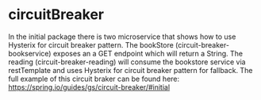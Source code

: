 # circuitBreaker
In the initial package there is two microservice that shows how to use Hysterix for circuit breaker pattern.
The bookStore (circuit-breaker-bookservice) exposes an a GET endpoint which will return a String.
The reading (circuit-breaker-reading) will consume the bookstore service via restTemplate and uses Hysterix for circuit breaker pattern for fallback.
The full example of this circuit braker can be found here: https://spring.io/guides/gs/circuit-breaker/#initial
